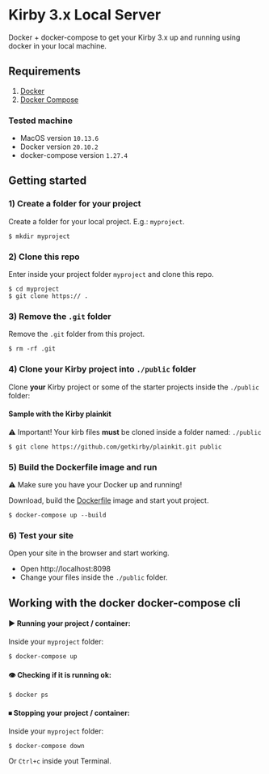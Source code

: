 # Kirby 3.x Local Server

Docker + docker-compose to get your Kirby 3.x up and running using docker in your local machine.

## Requirements

1. [Docker](https://docs.docker.com/get-docker/)
2. [Docker Compose](https://docs.docker.com/compose/install/)

### Tested machine

* MacOS version `10.13.6`
* Docker version `20.10.2`
* docker-compose version `1.27.4`

## Getting started

### 1) Create a folder for your project

Create a folder for your local project. E.g.: `myproject`.

```
$ mkdir myproject
```

### 2) Clone this repo

Enter inside your project folder `myproject` and clone this repo.

```
$ cd myproject
$ git clone https:// .
```

### 3) Remove the `.git` folder

Remove the `.git` folder from this project.

```
$ rm -rf .git
```

### 4) Clone your Kirby project into `./public` folder

Clone **your** Kirby project or some of the starter projects inside the `./public` folder:

#### Sample with the Kirby plainkit

⚠️ Important! Your kirb files **must** be cloned inside a folder named: `./public`

```
$ git clone https://github.com/getkirby/plainkit.git public
```

### 5) Build the Dockerfile image and run

⚠️ Make sure you have your Docker up and running!

Download, build the [Dockerfile](Dockerfile) image and start yout project.

```
$ docker-compose up --build
```

### 6) Test your site

Open your site in the browser and start working.

* Open http://localhost:8098
* Change your files inside the `./public` folder.

## Working with the docker docker-compose cli

#### ▶️ Running your project / container:

Inside your `myproject` folder:

```
$ docker-compose up
```

#### 👁 Checking if it is running ok:

```
$ docker ps
```

#### ⏹ Stopping your project / container:

Inside your `myproject` folder:

```
$ docker-compose down
```

Or `Ctrl+c` inside yout Terminal.